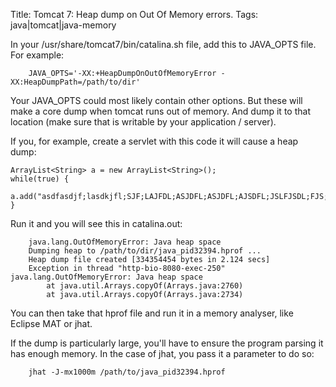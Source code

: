 Title: Tomcat 7: Heap dump on Out Of Memory errors.
Tags: java|tomcat|java-memory

In your /usr/share/tomcat7/bin/catalina.sh file, add this to JAVA_OPTS file. For example:

		JAVA_OPTS='-XX:+HeapDumpOnOutOfMemoryError -XX:HeapDumpPath=/path/to/dir'

Your JAVA_OPTS could most likely contain other options. But these will make a core dump when tomcat runs out of memory. And dump it to that location (make sure that is writable by your application / server).

If you, for example, create a servlet with this code it will cause a heap dump:

	ArrayList<String> a = new ArrayList<String>();
	while(true) {
		a.add("asdfasdjf;lasdkjfl;SJF;LAJFDL;ASJDFL;ASJDFL;AJSDFL;JSLFJSDL;FJS;LFJA;LSDKJ;ksdjflsjdf;lasjdlfkj");
	}

Run it and you will see this in catalina.out:

		java.lang.OutOfMemoryError: Java heap space
		Dumping heap to /path/to/dir/java_pid32394.hprof ...
		Heap dump file created [334354454 bytes in 2.124 secs]
		Exception in thread "http-bio-8080-exec-250" java.lang.OutOfMemoryError: Java heap space
			at java.util.Arrays.copyOf(Arrays.java:2760)
			at java.util.Arrays.copyOf(Arrays.java:2734)

You can then take that hprof file and run it in a memory analyser, like Eclipse MAT or jhat. 

If the dump is particularly large, you'll have to ensure the program parsing it has enough memory. In the case of jhat, you pass it a parameter to do so:

		jhat -J-mx1000m /path/to/java_pid32394.hprof

